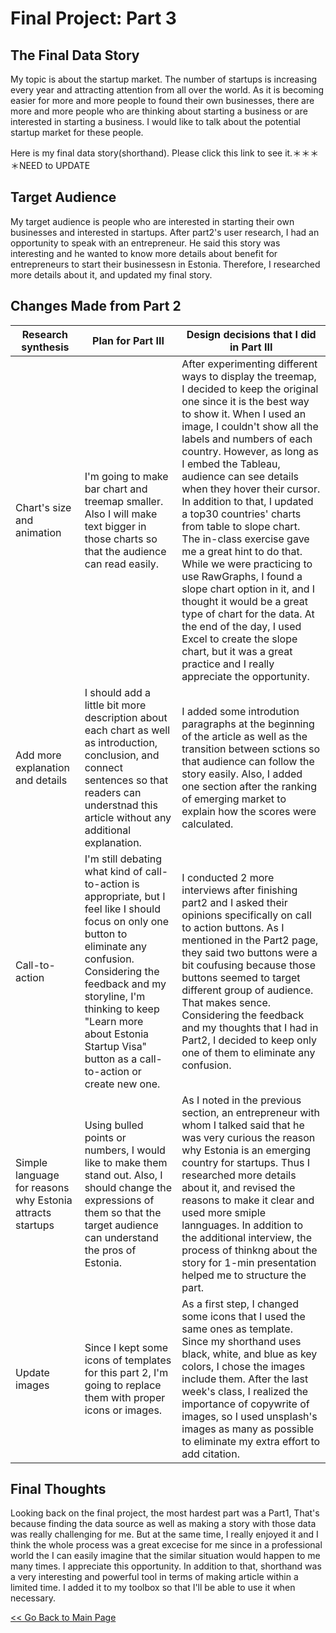 # Final Project: Part 3

## The Final Data Story
My topic is about the startup market.
The number of startups is increasing every year and attracting attention from all over the world. As it is becoming easier for more and more people to found their own businesses, there are more and more people who are thinking about starting a business or are interested in starting a business. I would like to talk about the potential startup market for these people.

Here is my final data story(shorthand). Please click this link to see it.＊＊＊＊NEED to UPDATE

## Target Audience
My target audience is people who are interested in starting their own businesses and interested in startups.
After part2's user research, I had an opportunity to speak with an entrepreneur. He said this story was interesting and he wanted to know more details about benefit for entrepreneurs to start their businessesn in Estonia.
Therefore, I researched more details about it, and updated my final story.

## Changes Made from Part 2

| Research synthesis | Plan for Part III | Design decisions that I did in Part III |
| ------------------ | ----------------- | --------------------------------------- |
| Chart's size and animation | I'm going to make bar chart and treemap smaller. Also I will make text bigger in those charts so that the audience can read easily. | After experimenting different ways to display the treemap, I decided to keep the original one since it is the best way to show it. When I used an image, I couldn't show all the labels and numbers of each country. However, as long as I embed the Tableau, audience can see details when they hover their cursor. In addition to that, I updated a top30 countries' charts from table to slope chart. The in-class exercise gave me a great hint to do that. While we were practicing to use RawGraphs, I found a slope chart option in it, and I thought it would be a great type of chart for the data. At the end of the day, I used Excel to create the slope chart, but it was a great practice and I really appreciate the opportunity. |
| Add more explanation and details | I should add a little bit more description about each chart as well as introduction, conclusion, and connect sentences so that readers can understnad this article without any additional explanation. | I added some introdution paragraphs at the beginning of the article as well as the transition between sctions so that audience can follow the story easily. Also, I added one section after the ranking of emerging market to explain how the scores were calculated.|
| Call-to-action | I'm still debating what kind of call-to-action is appropriate, but I feel like I should focus on only one button to eliminate any confusion. Considering the feedback and my storyline, I'm thinking to keep "Learn more about Estonia Startup Visa" button as a call-to-action or create new one. | I conducted 2 more interviews after finishing part2 and I asked their opinions specifically on call to action buttons. As I mentioned in the Part2 page, they said two buttons were a bit coufusing because those buttons seemed to target different group of audience. That makes sence. Considering the feedback and my thoughts that I had in Part2, I decided to keep only one of them to eliminate any confusion. |
| Simple language for reasons why Estonia attracts startups | Using bulled points or numbers, I would like to make them stand out. Also, I should change the expressions of them so that the target audience can understand the pros of Estonia. | As I noted in the previous section, an entrepreneur with whom I talked said that he was very curious the reason why Estonia is an emerging country for startups. Thus I researched more details about it, and revised the reasons to make it clear and used more smiple lannguages. In addition to the additional interview, the process of thinkng about the story for 1-min presentation helped me to structure the part. |
| Update images | Since I kept some icons of templates for this part 2, I'm going to replace them with proper icons or images. | As a first step, I changed some icons that I used the same ones as template. Since my shorthand uses black, white, and blue as key colors, I chose the images include them. After the last week's class, I realized the importance of copywrite of images, so I used unsplash's images as many as possible to eliminate my extra effort to add citation. |

## Final Thoughts
Looking back on the final project, the most hardest part was a Part1, That's because finding the data source as well as making a story with those data was really challenging for me. But at the same time, I really enjoyed it and I think the whole process was a great excecise for me since in a professional world the I can easily imagine that the similar situation would happen to me many times.
I appreciate this opportunity. In addition to that, shorthand was a very interesting and powerful tool in terms of making article within a limited time. I added it to my toolbox so that I'll be able to use it when necessary.




[<< Go Back to Main Page](https://meeeeeeeei28.github.io/Mei-Portfolio/)
